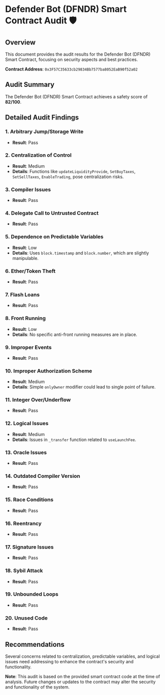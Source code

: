 # Defender Bot (DFNDR) Smart Contract Audit 🛡️

## Overview
This document provides the audit results for the Defender Bot (DFNDR) Smart Contract, focusing on security aspects and best practices.

**Contract Address**: `0x3F57C35633cb29834Bb7577ba8052EaB90f52a02`

## Audit Summary
The Defender Bot (DFNDR) Smart Contract achieves a safety score of **82/100**.

## Detailed Audit Findings

### 1. Arbitrary Jump/Storage Write
- **Result**: Pass

### 2. Centralization of Control
- **Result**: Medium
- **Details**: Functions like `updateLiquidityProvide`, `SetBuyTaxes`, `SetSellTaxes`, `EnableTrading`, pose centralization risks.

### 3. Compiler Issues
- **Result**: Pass

### 4. Delegate Call to Untrusted Contract
- **Result**: Pass

### 5. Dependence on Predictable Variables
- **Result**: Low
- **Details**: Uses `block.timestamp` and `block.number`, which are slightly manipulable.

### 6. Ether/Token Theft
- **Result**: Pass

### 7. Flash Loans
- **Result**: Pass

### 8. Front Running
- **Result**: Low
- **Details**: No specific anti-front running measures are in place.

### 9. Improper Events
- **Result**: Pass

### 10. Improper Authorization Scheme
- **Result**: Medium
- **Details**: Simple `onlyOwner` modifier could lead to single point of failure.

### 11. Integer Over/Underflow
- **Result**: Pass

### 12. Logical Issues
- **Result**: Medium
- **Details**: Issues in `_transfer` function related to `useLaunchFee`.

### 13. Oracle Issues
- **Result**: Pass

### 14. Outdated Compiler Version
- **Result**: Pass

### 15. Race Conditions
- **Result**: Pass

### 16. Reentrancy
- **Result**: Pass

### 17. Signature Issues
- **Result**: Pass

### 18. Sybil Attack
- **Result**: Pass

### 19. Unbounded Loops
- **Result**: Pass

### 20. Unused Code
- **Result**: Pass

## Recommendations
Several concerns related to centralization, predictable variables, and logical issues need addressing to enhance the contract's security and functionality.

**Note**: 
This audit is based on the provided smart contract code at the time of analysis. Future changes or updates to the contract may alter the security and functionality of the system.
